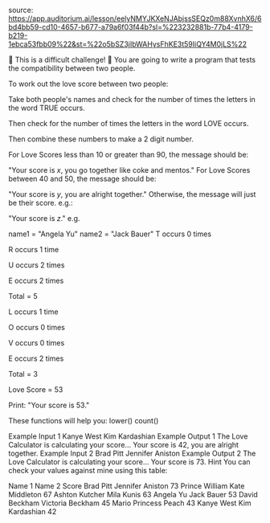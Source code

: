 source: https://app.auditorium.ai/lesson/eelyNMYJKXeNJAbjssSEQz0m88XvnhX6/6bd4bb59-cd10-4657-b677-a79a6f03f44b?sl=%223232881b-77b4-4179-b219-1ebca53fbb09%22&st=%22o5bSZ3jIbWAHysFhKE3t59IiQY4M0jLS%22

💪 This is a difficult challenge! 💪
You are going to write a program that tests the compatibility between two people.

To work out the love score between two people:

Take both people's names and check for the number of times the letters in the word TRUE occurs.

Then check for the number of times the letters in the word LOVE occurs.

Then combine these numbers to make a 2 digit number.

For Love Scores less than 10 or greater than 90, the message should be:

"Your score is *x*, you go together like coke and mentos."
For Love Scores between 40 and 50, the message should be:

"Your score is *y*, you are alright together."
Otherwise, the message will just be their score. e.g.:

"Your score is *z*."
e.g.

name1 = "Angela Yu"
name2 = "Jack Bauer"
T occurs 0 times

R occurs 1 time

U occurs 2 times

E occurs 2 times

Total = 5

L occurs 1 time

O occurs 0 times

V occurs 0 times

E occurs 2 times

Total = 3

Love Score = 53

Print: "Your score is 53."

These functions will help you:
lower() count()

Example Input 1
Kanye West
Kim Kardashian
Example Output 1
The Love Calculator is calculating your score...
Your score is 42, you are alright together.
Example Input 2
Brad Pitt
Jennifer Aniston
Example Output 2
The Love Calculator is calculating your score...
Your score is 73.
Hint
You can check your values against mine using this table:

Name 1	Name 2	Score
Brad Pitt	Jennifer Aniston	73
Prince William	Kate Middleton	67
Ashton Kutcher	Mila Kunis	63
Angela Yu	Jack Bauer	53
David Beckham	Victoria Beckham	45
Mario	Princess Peach	43
Kanye West	Kim Kardashian	42
